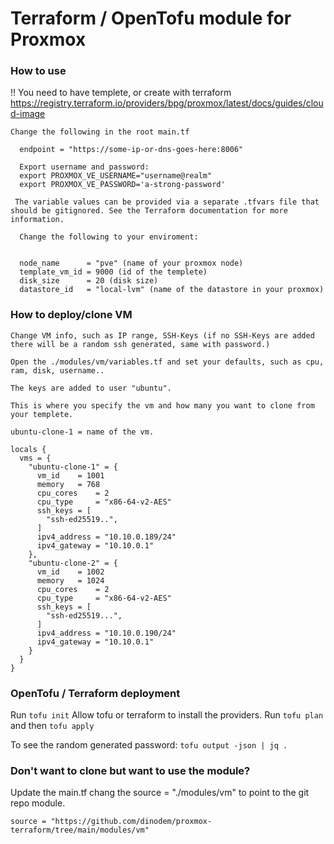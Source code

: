 # Terraform / OpenTofu module for Proxmox

### How to use

!! You need to have templete, or create with terraform https://registry.terraform.io/providers/bpg/proxmox/latest/docs/guides/cloud-image

```
Change the following in the root main.tf

  endpoint = "https://some-ip-or-dns-goes-here:8006"

  Export username and password:
  export PROXMOX_VE_USERNAME="username@realm"
  export PROXMOX_VE_PASSWORD='a-strong-password'

 The variable values can be provided via a separate .tfvars file that should be gitignored. See the Terraform documentation for more information.

  Change the following to your enviroment: 

  
  node_name      = "pve" (name of your proxmox node)
  template_vm_id = 9000 (id of the templete)
  disk_size      = 20 (disk size)
  datastore_id   = "local-lvm" (name of the datastore in your proxmox)

```
### How to deploy/clone VM
```
Change VM info, such as IP range, SSH-Keys (if no SSH-Keys are added there will be a random ssh generated, same with password.)

Open the ./modules/vm/variables.tf and set your defaults, such as cpu, ram, disk, username..

The keys are added to user "ubuntu".

This is where you specify the vm and how many you want to clone from your templete.

ubuntu-clone-1 = name of the vm.

locals {
  vms = {
    "ubuntu-clone-1" = {
      vm_id    = 1001
      memory   = 768
      cpu_cores    = 2
      cpu_type     = "x86-64-v2-AES"
      ssh_keys = [
        "ssh-ed25519..",  
      ]     
      ipv4_address = "10.10.0.189/24"  
      ipv4_gateway = "10.10.0.1"    
    },
    "ubuntu-clone-2" = {
      vm_id    = 1002
      memory   = 1024
      cpu_cores    = 2
      cpu_type     = "x86-64-v2-AES"
      ssh_keys = [
        "ssh-ed25519...",
      ]
      ipv4_address = "10.10.0.190/24"
      ipv4_gateway = "10.10.0.1"
    }
  }
}

```

### OpenTofu / Terraform deployment
Run `tofu init`
Allow tofu or terraform to install the providers.
Run `tofu plan` and then `tofu apply`

To see the random generated password: `tofu output -json | jq .` 

### Don't want to clone but want to use the module?

Update the main.tf chang the source = "./modules/vm" to point to the git repo module.

`source = "https://github.com/dinodem/proxmox-terraform/tree/main/modules/vm"`
